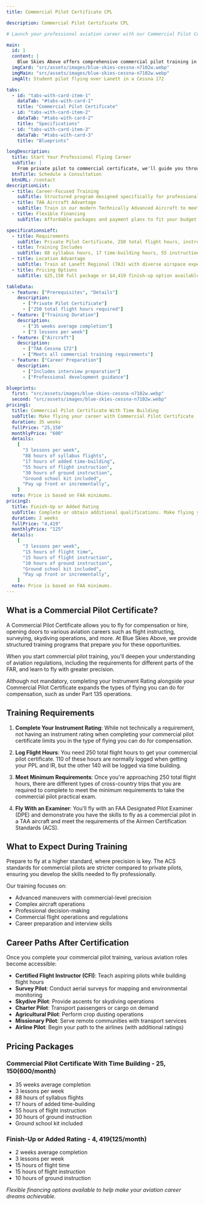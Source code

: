 ```yaml
---
title: Commercial Pilot Certificate CPL

description: Commercial Pilot Certificate CPL

# Launch your professional aviation career with our Commercial Pilot Certificate training in Lanett, Alabama - the gateway to getting paid to fly.

main:
  id: 1
  content: |
    Blue Skies Above offers comprehensive commercial pilot training in East Alabama and West Georgia, preparing you for a rewarding aviation career. Our structured program combines expert instruction with modern TAA aircraft to help you meet the FAA's rigorous commercial pilot standards.
  imgCard: "src/assets/images/blue-skies-cessna-n7102w.webp"
  imgMain: "src/assets/images/blue-skies-cessna-n7102w.webp"
  imgAlt: Student pilot flying over Lanett in a Cessna 172

tabs:
  - id: "tabs-with-card-item-1"
    dataTab: "#tabs-with-card-1"
    title: "Commercial Pilot Certificate"
  - id: "tabs-with-card-item-2"
    dataTab: "#tabs-with-card-2"
    title: "Specifications"
  - id: "tabs-with-card-item-3"
    dataTab: "#tabs-with-card-3"
    title: "Blueprints"

longDescription:
  title: Start Your Professional Flying Career
  subTitle: |
    From private pilot to commercial certificate, we'll guide you through every requirement.
  btnTitle: Schedule a Consultation
  btnURL: /contact
descriptionList:
  - title: Career-Focused Training
    subTitle: Structured program designed specifically for professional aviation paths.
  - title: TAA Aircraft Advantage
    subTitle: Train in our modern Technically Advanced Aircraft to meet all requirements.
  - title: Flexible Financing
    subTitle: Affordable packages and payment plans to fit your budget.

specificationsLeft:
  - title: Requirements
    subTitle: Private Pilot Certificate, 250 total flight hours, instrument rating recommended
  - title: Training Includes
    subTitle: 88 syllabus hours, 17 time-building hours, 55 instruction hours
  - title: Location Advantage
    subTitle: Train at Lanett Regional (7A3) with diverse airspace experience
  - title: Pricing Options
    subTitle: $25,150 full package or $4,419 finish-up option available

tableData:
  - feature: ["Prerequisites", "Details"]
    description:
      - ["Private Pilot Certificate"]
      - ["250 total flight hours required"]
  - feature: ["Training Duration"]
    description:
      - ["35 weeks average completion"]
      - ["3 lessons per week"]
  - feature: ["Aircraft"]
    description:
      - ["TAA Cessna 172"]
      - ["Meets all commercial training requirements"]
  - feature: ["Career Preparation"]
    description:
      - ["Includes interview preparation"]
      - ["Professional development guidance"]

blueprints:
  first: "src/assets/images/blue-skies-cessna-n7102w.webp"
  second: "src/assets/images/blue-skies-cessna-n7102w.webp"
pricing1:
  title: Commercial Pilot Certificate With Time Building
  subTitle: Make flying your career with Commercial Pilot Certificate
  duration: 35 weeks
  fullPrice: "25,150"
  monthlyPrice: "600"
  details:
    [
      "3 lessons per week",
      "88 hours of syllabus flights",
      "17 hours of added time-building",
      "55 hours of flight instruction",
      "30 hours of ground instruction",
      "Ground school kit included",
      "Pay up front or incrementally",
    ]
  note: Price is based on FAA minimums.
pricing2:
  title: Finish-Up or Added Rating
  subTitle: Complete or obtain additional qualifications. Make flying your career.
  duration: 2 weeks
  fullPrice: "4,419"
  monthlyPrice: "125"
  details:
    [
      "3 lessons per week",
      "15 hours of flight time",
      "15 hours of flight instruction",
      "10 hours of ground instruction",
      "Ground school kit included",
      "Pay up front or incrementally",
    ]
  note: Price is based on FAA minimums.
---
```


## What is a Commercial Pilot Certificate?

A Commercial Pilot Certificate allows you to fly for compensation or hire, opening doors to various aviation careers such as flight instructing, surveying, skydiving operations, and more. At Blue Skies Above, we provide structured training programs that prepare you for these opportunities.

When you start commercial pilot training, you'll deepen your understanding of aviation regulations, including the requirements for different parts of the FAR, and learn to fly with greater precision.

Although not mandatory, completing your Instrument Rating alongside your Commercial Pilot Certificate expands the types of flying you can do for compensation, such as under Part 135 operations.

## Training Requirements

1. **Complete Your Instrument Rating**: While not technically a requirement, not having an instrument rating when completing your commercial pilot certificate limits you in the type of flying you can do for compensation.

2. **Log Flight Hours**: You need 250 total flight hours to get your commercial pilot certificate. 110 of these hours are normally logged when getting your PPL and IR, but the other 140 will be logged via time building.

3. **Meet Minimum Requirements**: Once you're approaching 250 total flight hours, there are different types of cross-country trips that you are required to complete to meet the minimum requirements to take the commercial pilot practical exam.

4. **Fly With an Examiner**: You'll fly with an FAA Designated Pilot Examiner (DPE) and demonstrate you have the skills to fly as a commercial pilot in a TAA aircraft and meet the requirements of the Airmen Certification Standards (ACS).

## What to Expect During Training

Prepare to fly at a higher standard, where precision is key. The ACS standards for commercial pilots are stricter compared to private pilots, ensuring you develop the skills needed to fly professionally.

Our training focuses on:

- Advanced maneuvers with commercial-level precision
- Complex aircraft operations
- Professional decision-making
- Commercial flight operations and regulations
- Career preparation and interview skills

## Career Paths After Certification

Once you complete your commercial pilot training, various aviation roles become accessible:

- **Certified Flight Instructor (CFI)**: Teach aspiring pilots while building flight hours
- **Survey Pilot**: Conduct aerial surveys for mapping and environmental monitoring
- **Skydive Pilot**: Provide ascents for skydiving operations
- **Charter Pilot**: Transport passengers or cargo on demand
- **Agricultural Pilot**: Perform crop dusting operations
- **Missionary Pilot**: Serve remote communities with transport services
- **Airline Pilot**: Begin your path to the airlines (with additional ratings)

## Pricing Packages

### Commercial Pilot Certificate With Time Building - $25,150 ($600/month)

- 35 weeks average completion
- 3 lessons per week
- 88 hours of syllabus flights
- 17 hours of added time-building
- 55 hours of flight instruction
- 30 hours of ground instruction
- Ground school kit included

### Finish-Up or Added Rating - $4,419 ($125/month)

- 2 weeks average completion
- 3 lessons per week
- 15 hours of flight time
- 15 hours of flight instruction
- 10 hours of ground instruction

_Flexible financing options available to help make your aviation career dreams achievable._
